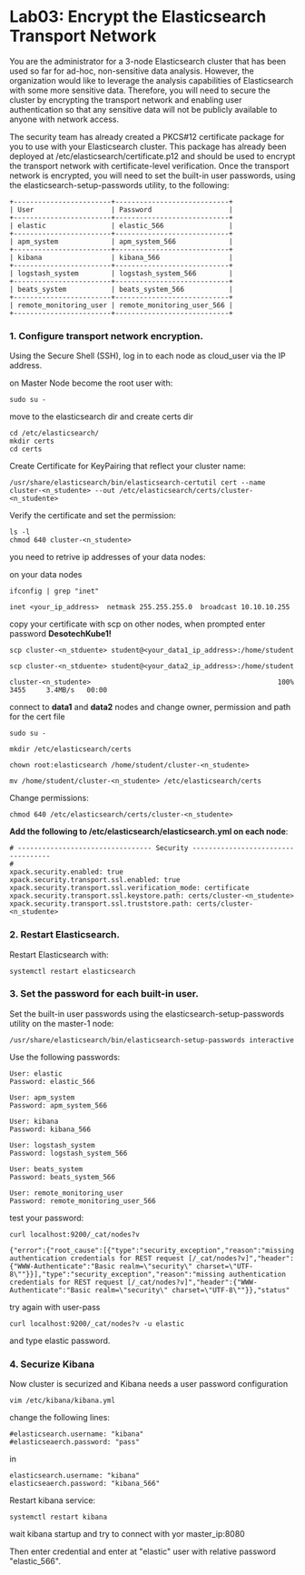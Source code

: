# Lab03: Encrypt the Elasticsearch Transport Network


You are the administrator for a 3-node Elasticsearch cluster that has been used so far for ad-hoc, non-sensitive data analysis. However, the organization would like to leverage the analysis capabilities of Elasticsearch with some more sensitive data. Therefore, you will need to secure the cluster by encrypting the transport network and enabling user authentication so that any sensitive data will not be publicly available to anyone with network access.

The security team has already created a PKCS#12 certificate package for you to use with your Elasticsearch cluster. This package has already been deployed at /etc/elasticsearch/certificate.p12 and should be used to encrypt the transport network with certificate-level verification. Once the transport network is encrypted, you will need to set the built-in user passwords, using the elasticsearch-setup-passwords utility, to the following:
```
+------------------------+----------------------------+
| User                   | Password                   |
+------------------------+----------------------------+
| elastic                | elastic_566                |
+------------------------+----------------------------+
| apm_system             | apm_system_566             |
+------------------------+----------------------------+
| kibana                 | kibana_566                 |
+------------------------+----------------------------+
| logstash_system        | logstash_system_566        |
+------------------------+----------------------------+
| beats_system           | beats_system_566           |
+------------------------+----------------------------+
| remote_monitoring_user | remote_monitoring_user_566 |
+------------------------+----------------------------+
```



### 1. Configure transport network encryption.

Using the Secure Shell (SSH), log in to each node as cloud_user via the  IP address.

on Master Node become the root user with:
```
sudo su -
```
move to the elasticsearch dir and create certs dir
```
cd /etc/elasticsearch/
mkdir certs
cd certs
```
Create Certificate for KeyPairing that reflect your cluster name:
```
/usr/share/elasticsearch/bin/elasticsearch-certutil cert --name cluster-<n_studente> --out /etc/elasticsearch/certs/cluster-<n_studente>
```
Verify the certificate and set the permission:
```
ls -l
chmod 640 cluster-<n_studente>
```


you need to retrive ip addresses of your data nodes:

on your data nodes
```
ifconfig | grep "inet"
```
```
inet <your_ip_address>  netmask 255.255.255.0  broadcast 10.10.10.255
```
copy your certificate with scp on other nodes, when prompted enter password **DesotechKube1!**
```
scp cluster-<n_stduente> student@<your_data1_ip_address>:/home/student
```
```
scp cluster-<n_stduente> student@<your_data2_ip_address>:/home/student
```
```
cluster-<n_studente>                                              100% 3455     3.4MB/s   00:00
```
connect to **data1** and **data2** nodes and change owner, permission and path for the cert file
```
sudo su -
```
```
mkdir /etc/elasticsearch/certs
```
```
chown root:elasticsearch /home/student/cluster-<n_studente> 
```
```
mv /home/student/cluster-<n_studente> /etc/elasticsearch/certs
```
Change permissions:
```
chmod 640 /etc/elasticsearch/certs/cluster-<n_studente>
```



**Add the following to /etc/elasticsearch/elasticsearch.yml on each node**:
```
# --------------------------------- Security -----------------------------------
#
xpack.security.enabled: true
xpack.security.transport.ssl.enabled: true
xpack.security.transport.ssl.verification_mode: certificate
xpack.security.transport.ssl.keystore.path: certs/cluster-<n_studente>
xpack.security.transport.ssl.truststore.path: certs/cluster-<n_studente>
```
### 2. Restart Elasticsearch.

Restart Elasticsearch with:
```
systemctl restart elasticsearch
```
### 3. Set the password for each built-in user.

Set the built-in user passwords using the elasticsearch-setup-passwords utility on the master-1 node:
```
/usr/share/elasticsearch/bin/elasticsearch-setup-passwords interactive
```
Use the following passwords:
```
User: elastic
Password: elastic_566

User: apm_system
Password: apm_system_566

User: kibana
Password: kibana_566

User: logstash_system
Password: logstash_system_566

User: beats_system
Password: beats_system_566

User: remote_monitoring_user
Password: remote_monitoring_user_566
```
test your password:
```
curl localhost:9200/_cat/nodes?v
```
```
{"error":{"root_cause":[{"type":"security_exception","reason":"missing authentication credentials for REST request [/_cat/nodes?v]","header":{"WWW-Authenticate":"Basic realm=\"security\" charset=\"UTF-8\""}}],"type":"security_exception","reason":"missing authentication credentials for REST request [/_cat/nodes?v]","header":{"WWW-Authenticate":"Basic realm=\"security\" charset=\"UTF-8\""}},"status"
```
try again with user-pass
```
curl localhost:9200/_cat/nodes?v -u elastic
```
and type elastic password.

### 4. Securize Kibana


Now cluster is securized and Kibana needs a user password configuration
```
vim /etc/kibana/kibana.yml
```
change the following lines:

```
#elasticsearch.username: "kibana"
#elasticseaerch.password: "pass"
```
in

```
elasticsearch.username: "kibana"
elasticseaerch.password: "kibana_566"
```
Restart kibana service:

```
systemctl restart kibana
```
wait kibana startup and try to connect with yor master_ip:8080

Then enter credential and enter at "elastic" user with relative password "elastic_566".
